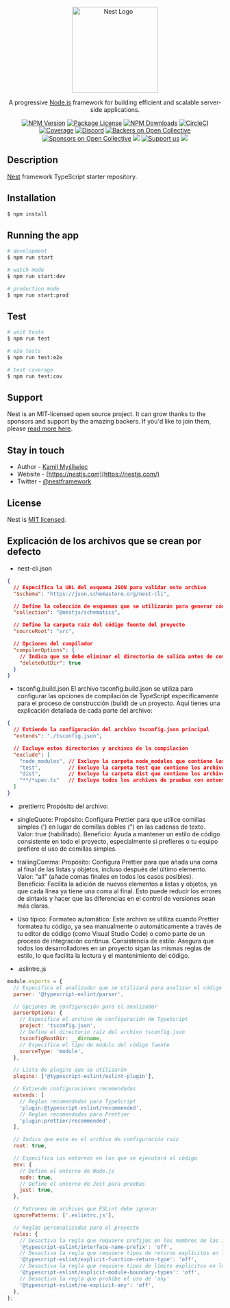<p align="center">
  <a href="http://nestjs.com/" target="blank"><img src="https://nestjs.com/img/logo-small.svg" width="200" alt="Nest Logo" /></a>
</p>

[circleci-image]: https://img.shields.io/circleci/build/github/nestjs/nest/master?token=abc123def456
[circleci-url]: https://circleci.com/gh/nestjs/nest

  <p align="center">A progressive <a href="http://nodejs.org" target="_blank">Node.js</a> framework for building efficient and scalable server-side applications.</p>
    <p align="center">
<a href="https://www.npmjs.com/~nestjscore" target="_blank"><img src="https://img.shields.io/npm/v/@nestjs/core.svg" alt="NPM Version" /></a>
<a href="https://www.npmjs.com/~nestjscore" target="_blank"><img src="https://img.shields.io/npm/l/@nestjs/core.svg" alt="Package License" /></a>
<a href="https://www.npmjs.com/~nestjscore" target="_blank"><img src="https://img.shields.io/npm/dm/@nestjs/common.svg" alt="NPM Downloads" /></a>
<a href="https://circleci.com/gh/nestjs/nest" target="_blank"><img src="https://img.shields.io/circleci/build/github/nestjs/nest/master" alt="CircleCI" /></a>
<a href="https://coveralls.io/github/nestjs/nest?branch=master" target="_blank"><img src="https://coveralls.io/repos/github/nestjs/nest/badge.svg?branch=master#9" alt="Coverage" /></a>
<a href="https://discord.gg/G7Qnnhy" target="_blank"><img src="https://img.shields.io/badge/discord-online-brightgreen.svg" alt="Discord"/></a>
<a href="https://opencollective.com/nest#backer" target="_blank"><img src="https://opencollective.com/nest/backers/badge.svg" alt="Backers on Open Collective" /></a>
<a href="https://opencollective.com/nest#sponsor" target="_blank"><img src="https://opencollective.com/nest/sponsors/badge.svg" alt="Sponsors on Open Collective" /></a>
  <a href="https://paypal.me/kamilmysliwiec" target="_blank"><img src="https://img.shields.io/badge/Donate-PayPal-ff3f59.svg"/></a>
    <a href="https://opencollective.com/nest#sponsor"  target="_blank"><img src="https://img.shields.io/badge/Support%20us-Open%20Collective-41B883.svg" alt="Support us"></a>
  <a href="https://twitter.com/nestframework" target="_blank"><img src="https://img.shields.io/twitter/follow/nestframework.svg?style=social&label=Follow"></a>
</p>
  <!--[![Backers on Open Collective](https://opencollective.com/nest/backers/badge.svg)](https://opencollective.com/nest#backer)
  [![Sponsors on Open Collective](https://opencollective.com/nest/sponsors/badge.svg)](https://opencollective.com/nest#sponsor)-->

## Description

[Nest](https://github.com/nestjs/nest) framework TypeScript starter repository.

## Installation

```bash
$ npm install
```

## Running the app

```bash
# development
$ npm run start

# watch mode
$ npm run start:dev

# production mode
$ npm run start:prod
```

## Test

```bash
# unit tests
$ npm run test

# e2e tests
$ npm run test:e2e

# test coverage
$ npm run test:cov
```

## Support

Nest is an MIT-licensed open source project. It can grow thanks to the sponsors and support by the amazing backers. If you'd like to join them, please [read more here](https://docs.nestjs.com/support).

## Stay in touch

- Author - [Kamil Myśliwiec](https://kamilmysliwiec.com)
- Website - [https://nestjs.com](https://nestjs.com/)
- Twitter - [@nestframework](https://twitter.com/nestframework)

## License

Nest is [MIT licensed](LICENSE).


## Explicación de los archivos que se crean por defecto
- nest-cli.json
```json
{
  // Especifica la URL del esquema JSON para validar este archivo
  "$schema": "https://json.schemastore.org/nest-cli",

  // Define la colección de esquemas que se utilizarán para generar código
  "collection": "@nestjs/schematics",

  // Define la carpeta raíz del código fuente del proyecto
  "sourceRoot": "src",

  // Opciones del compilador
  "compilerOptions": {
    // Indica que se debe eliminar el directorio de salida antes de compilar
    "deleteOutDir": true
  }
}
```

- tsconfig.build.json 
El archivo tsconfig.build.json se utiliza para configurar las opciones de compilación de TypeScript específicamente para el proceso de construcción (build) de un proyecto. Aquí tienes una explicación detallada de cada parte del archivo:
```json
{
  // Extiende la configuración del archivo tsconfig.json principal
  "extends": "./tsconfig.json",

  // Excluye estos directorios y archivos de la compilación
  "exclude": [
    "node_modules", // Excluye la carpeta node_modules que contiene las dependencias del proyecto
    "test",         // Excluye la carpeta test que contiene los archivos de pruebas
    "dist",         // Excluye la carpeta dist que contiene los archivos compilados
    "**/*spec.ts"   // Excluye todos los archivos de pruebas con extensión .spec.ts en cualquier directorio
  ]
}
```

- .prettierrc
Propósito del archivo:

* singleQuote:
Propósito: Configura Prettier para que utilice comillas simples (') en lugar de comillas dobles (") en las cadenas de texto.
Valor: true (habilitado).
Beneficio: Ayuda a mantener un estilo de código consistente en todo el proyecto, especialmente si prefieres o tu equipo prefiere el uso de comillas simples.

* trailingComma:
Propósito: Configura Prettier para que añada una coma al final de las listas y objetos, incluso después del último elemento.
Valor: "all" (añade comas finales en todos los casos posibles).
Beneficio: Facilita la adición de nuevos elementos a listas y objetos, ya que cada línea ya tiene una coma al final. Esto puede reducir los errores de sintaxis y hacer que las diferencias en el control de versiones sean más claras.

* Uso típico:
Formateo automático: Este archivo se utiliza cuando Prettier formatea tu código, ya sea manualmente o automáticamente a través de tu editor de código (como Visual Studio Code) o como parte de un proceso de integración continua.
Consistencia de estilo: Asegura que todos los desarrolladores en un proyecto sigan las mismas reglas de estilo, lo que facilita la lectura y el mantenimiento del código.

- .eslintrc.js
```javascript
module.exports = {
  // Especifica el analizador que se utilizará para analizar el código TypeScript
  parser: '@typescript-eslint/parser',

  // Opciones de configuración para el analizador
  parserOptions: {
    // Especifica el archivo de configuración de TypeScript
    project: 'tsconfig.json',
    // Define el directorio raíz del archivo tsconfig.json
    tsconfigRootDir: __dirname,
    // Especifica el tipo de módulo del código fuente
    sourceType: 'module',
  },

  // Lista de plugins que se utilizarán
  plugins: ['@typescript-eslint/eslint-plugin'],

  // Extiende configuraciones recomendadas
  extends: [
    // Reglas recomendadas para TypeScript
    'plugin:@typescript-eslint/recommended',
    // Reglas recomendadas para Prettier
    'plugin:prettier/recommended',
  ],

  // Indica que este es el archivo de configuración raíz
  root: true,

  // Especifica los entornos en los que se ejecutará el código
  env: {
    // Define el entorno de Node.js
    node: true,
    // Define el entorno de Jest para pruebas
    jest: true,
  },

  // Patrones de archivos que ESLint debe ignorar
  ignorePatterns: ['.eslintrc.js'],

  // Reglas personalizadas para el proyecto
  rules: {
    // Desactiva la regla que requiere prefijos en los nombres de las interfaces
    '@typescript-eslint/interface-name-prefix': 'off',
    // Desactiva la regla que requiere tipos de retorno explícitos en las funciones
    '@typescript-eslint/explicit-function-return-type': 'off',
    // Desactiva la regla que requiere tipos de límite explícitos en los módulos
    '@typescript-eslint/explicit-module-boundary-types': 'off',
    // Desactiva la regla que prohíbe el uso de 'any'
    '@typescript-eslint/no-explicit-any': 'off',
  },
};
```